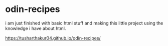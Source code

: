 # odin-recipes

i am just finished with basic html stuff and making this little project using the knowledge i have about html.

https://tusharthakur04.github.io/odin-recipes/
